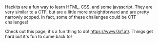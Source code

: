 Hackits are a fun way to learn HTML, CSS, and some javascript. They are
very similar to a CTF, but are a little more straightforward and are
pretty narrowly scoped. In fact, some of these challenges could be CTF
challenges! 

  

Check out this page, it's a fun thing to do! <https://www.0xf.at/>.
Things get hard but it's fun to come back to!
